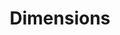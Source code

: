 ---
bigquery: https://console.cloud.google.com/bigquery?p=covid-19-dimensions-ai&page=table&d=data&t=publications
contributors: Digital Science, https://www.digital-science.com/
cost: Free for personal, non-commercial use.
description: Dimensions contains more than 100 million publications, ranging from
  articles published in scholarly journals, books and book chapters, to preprints
  and conference proceedings. All publications are contextualized with linked data
  sets, funding, publications, patents, clinical trials, and policy documents. You
  can also view associated categories, funders, institutions, and researcher profiles.
documentation: https://docs.dimensions.ai/bigquery/index.html
last_edit: Mon, 04 Apr 2022 19:04:00 GMT
location: https://www.dimensions.ai/products/free/
maintained_by: Digital Science, https://www.digital-science.com/
schema_fields: '[''citations'', ''associated_publication_id'', ''research_org_city_names'',
  ''repository_id'', ''investigators'', ''abstract'', ''issue'', ''jurisdiction'',
  ''patent_ids'', ''mesh_terms'', ''category_for'', ''journal_lists'', ''editors'',
  ''license'', ''types'', ''foa_number'', ''altmetrics'', ''description'', ''book_series_title'',
  ''date'', ''category_hrcs_rac'', ''researcher_ids'', ''acronym'', ''funder_org_cities'',
  ''phase'', ''type'', ''pmcid'', ''family_id'', ''current_assignee'', ''parent_id'',
  ''gender'', ''end_date'', ''categories'', ''filing_year'', ''language'', ''citation_string'',
  ''conference'', ''linkout'', ''filing_date'', ''date_inserted'', ''funding_currency'',
  ''funding_usd'', ''book_title'', ''research_org_cities'', ''acknowledgements'',
  ''mesh_headings'', ''citations_count'', ''funding_details'', ''relationships'',
  ''start_date'', ''funding_nzd'', ''date_modified'', ''category_hra'', ''journal'',
  ''date_online'', ''funding_gbp'', ''arxiv_id'', ''cited_by_ids'', ''assignee_orgs'',
  ''assignee_countries'', ''eisbn'', ''conditions'', ''funding_amount'', ''publication_ids'',
  ''category_rcdc'', ''associated_publication_doi'', ''funder_org_state_codes'', ''cpc'',
  ''granted_year'', ''research_org_country_names'', ''open_access_categories_v2'',
  ''original_assignee_orgs'', ''associated_publication_arxiv_id'', ''links'', ''source_id'',
  ''date_print'', ''priority_date'', ''research_org_state_codes'', ''ipcr'', ''isbn'',
  ''expiration_year'', ''subtitles'', ''funder_countries'', ''pmid'', ''funding_eur'',
  ''proceedings_title'', ''interventions'', ''established'', ''granted_date'', ''research_orgs'',
  ''category_bra'', ''priority_year'', ''concepts'', ''original_abstract'', ''funder_orgs'',
  ''funding_chf'', ''resulting_publication_doi'', ''funding_jpy'', ''legal_events'',
  ''end_year'', ''original_assignee_countries'', ''category_uoa'', ''publication_date'',
  ''supporting_grant_ids'', ''start_year'', ''volume'', ''expiration_date'', ''id'',
  ''email_address'', ''date_normal'', ''external_ids'', ''year'', ''open_access_categories'',
  ''funding_cad'', ''resulting_publication_ids'', ''funder_org_countries'', ''research_org_state_names'',
  ''embargo_date'', ''title'', ''funding_cny'', ''funder_org_acronyms'', ''brief_title'',
  ''funding_aud'', ''reference_ids'', ''category_icrp_cso'', ''category_sdg'', ''associated_publication_pmid'',
  ''address'', ''original_title'', ''current_assignee_countries'', ''clinical_trial_ids'',
  ''publisher'', ''grant_number'', ''publication_year'', ''name'', ''category_icrp_ct'',
  ''family_count'', ''registry'', ''research_org_countries'', ''status'', ''funder_org'',
  ''category_hrcs_hc'', ''organisation_details'', ''pages'', ''original_assignee'',
  ''associated_grant_ids'', ''family_members_ids'', ''filing_status'', ''repository_url'',
  ''active_years'', ''current_assignee_orgs'', ''doi'', ''acronyms'', ''kind'', ''wikipedia_url'',
  ''metrics'', ''legal_status'', ''date_imported_gbq'', ''application_number'', ''created_date'',
  ''repository_name'', ''inventor_names'', ''authors'', ''labels'', ''aliases'']'
shortname: dimensions
tags:
- scholarly literature
- patents
- funding
- clinical trials
- academic profiles
terms_of_use: 'Use of both the Dimensions COVID-19 dataset and full Dimensions dataset
  are subject to the Dimensions Terms of use: https://www.dimensions.ai/policies-terms-legal '
title: Dimensions
uuid: dcff88bd-fe6b-4fdb-8159-809bf9d7bc1c
---